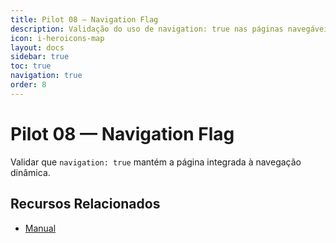 ```yaml
---
title: Pilot 08 — Navigation Flag
description: Validação do uso de navigation: true nas páginas navegáveis
icon: i-heroicons-map
layout: docs
sidebar: true
toc: true
navigation: true
order: 8
---
```


# Pilot 08 — Navigation Flag

Validar que `navigation: true` mantém a página integrada à navegação dinâmica.

## Recursos Relacionados
- [Manual](../../manual/index.md)